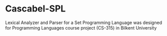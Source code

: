 # Cascabel-SPL
Lexical Analyzer and Parser for a Set Programming Language was designed for Programming Languages course project (CS-315) in Bilkent University
